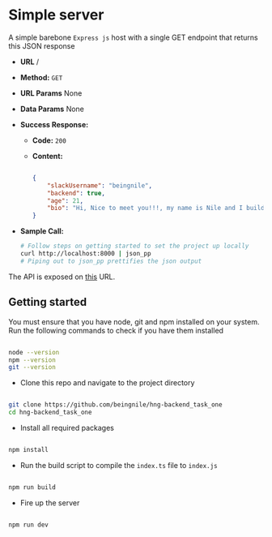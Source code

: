 # Simple server

A simple barebone `Express js` host with a single GET endpoint that returns this JSON response  

* **URL**
    /

* **Method:**
    `GET`

* **URL Params**
    None

* **Data Params**
    None

* **Success Response:**
    * **Code:** `200`
    * **Content:**

        ```json

        {
            "slackUsername": "beingnile",
            "backend": true,
            "age": 21,
            "bio": "Hi, Nice to meet you!!!, my name is Nile and I build cool stuff for software backend. On the side, I make music and enjoy chess"
        }

        ```

* **Sample Call:**

    ```sh
    # Follow steps on getting started to set the project up locally
    curl http://localhost:8000 | json_pp
    # Piping out to json_pp prettifies the json output
    ```

The API is exposed on [this](https://vast-reef-90221.herokuapp.com/) URL.  

## Getting started

You must ensure that you have node, git and npm installed on your system.
Run the following commands to check if you have them installed

```sh

node --version
npm --version
git --version

```

* Clone this repo and navigate to the project directory

```sh

git clone https://github.com/beingnile/hng-backend_task_one
cd hng-backend_task_one

```

* Install all required packages

```sh

npm install

```

* Run the build script to compile the `index.ts` file to `index.js`

```sh

npm run build

```

* Fire up the server

```sh

npm run dev

```
